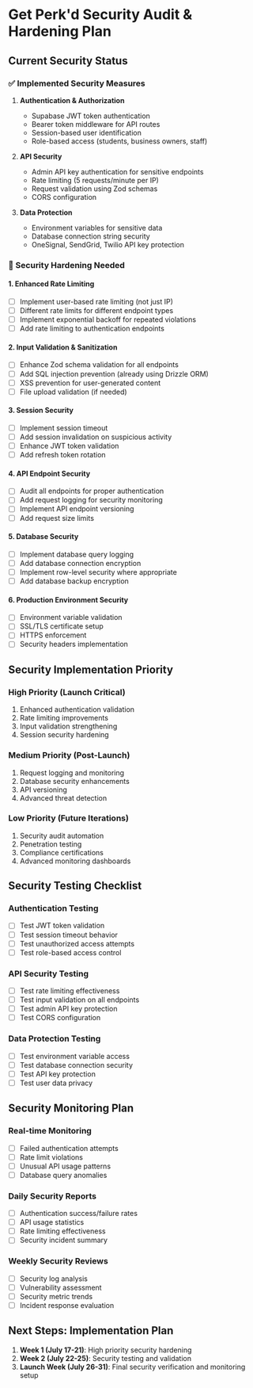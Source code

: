 # Get Perk'd Security Audit & Hardening Plan

## Current Security Status

### ✅ Implemented Security Measures
1. **Authentication & Authorization**
   - Supabase JWT token authentication
   - Bearer token middleware for API routes
   - Session-based user identification
   - Role-based access (students, business owners, staff)

2. **API Security**
   - Admin API key authentication for sensitive endpoints
   - Rate limiting (5 requests/minute per IP)
   - Request validation using Zod schemas
   - CORS configuration

3. **Data Protection**
   - Environment variables for sensitive data
   - Database connection string security
   - OneSignal, SendGrid, Twilio API key protection

### 🔧 Security Hardening Needed

#### 1. Enhanced Rate Limiting
- [ ] Implement user-based rate limiting (not just IP)
- [ ] Different rate limits for different endpoint types
- [ ] Implement exponential backoff for repeated violations
- [ ] Add rate limiting to authentication endpoints

#### 2. Input Validation & Sanitization
- [ ] Enhance Zod schema validation for all endpoints
- [ ] Add SQL injection prevention (already using Drizzle ORM)
- [ ] XSS prevention for user-generated content
- [ ] File upload validation (if needed)

#### 3. Session Security
- [ ] Implement session timeout
- [ ] Add session invalidation on suspicious activity
- [ ] Enhance JWT token validation
- [ ] Add refresh token rotation

#### 4. API Endpoint Security
- [ ] Audit all endpoints for proper authentication
- [ ] Add request logging for security monitoring
- [ ] Implement API endpoint versioning
- [ ] Add request size limits

#### 5. Database Security
- [ ] Implement database query logging
- [ ] Add database connection encryption
- [ ] Implement row-level security where appropriate
- [ ] Add database backup encryption

#### 6. Production Environment Security
- [ ] Environment variable validation
- [ ] SSL/TLS certificate setup
- [ ] HTTPS enforcement
- [ ] Security headers implementation

## Security Implementation Priority

### High Priority (Launch Critical)
1. Enhanced authentication validation
2. Rate limiting improvements
3. Input validation strengthening
4. Session security hardening

### Medium Priority (Post-Launch)
1. Request logging and monitoring
2. Database security enhancements
3. API versioning
4. Advanced threat detection

### Low Priority (Future Iterations)
1. Security audit automation
2. Penetration testing
3. Compliance certifications
4. Advanced monitoring dashboards

## Security Testing Checklist

### Authentication Testing
- [ ] Test JWT token validation
- [ ] Test session timeout behavior
- [ ] Test unauthorized access attempts
- [ ] Test role-based access control

### API Security Testing
- [ ] Test rate limiting effectiveness
- [ ] Test input validation on all endpoints
- [ ] Test admin API key protection
- [ ] Test CORS configuration

### Data Protection Testing
- [ ] Test environment variable access
- [ ] Test database connection security
- [ ] Test API key protection
- [ ] Test user data privacy

## Security Monitoring Plan

### Real-time Monitoring
- [ ] Failed authentication attempts
- [ ] Rate limit violations
- [ ] Unusual API usage patterns
- [ ] Database query anomalies

### Daily Security Reports
- [ ] Authentication success/failure rates
- [ ] API usage statistics
- [ ] Rate limiting effectiveness
- [ ] Security incident summary

### Weekly Security Reviews
- [ ] Security log analysis
- [ ] Vulnerability assessment
- [ ] Security metric trends
- [ ] Incident response evaluation

## Next Steps: Implementation Plan

1. **Week 1 (July 17-21)**: High priority security hardening
2. **Week 2 (July 22-25)**: Security testing and validation
3. **Launch Week (July 26-31)**: Final security verification and monitoring setup